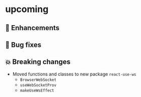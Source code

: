 # upcoming

## :tada: Enhancements

## :bug: Bug fixes

## :boom: Breaking changes

- Moved functions and classes to new package `react-use-ws`
  - `BrowserWebSocket`
  - `useWebSocketProv`
  - `makeUseWsEffect`

